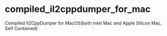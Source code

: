 # compiled_il2cppdumper_for_mac
 Compiled Il2CppDumper for MacOS(both Intel Mac and Apple Silicon Mac, Self Contained)
